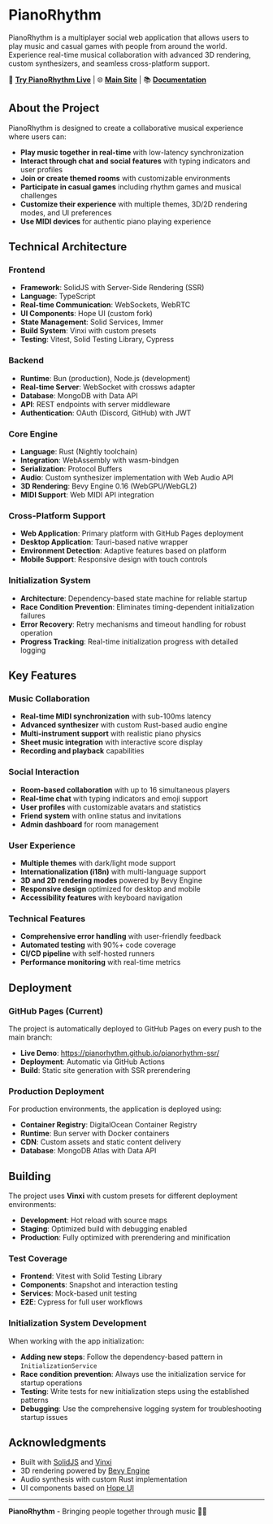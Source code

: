 # PianoRhythm

PianoRhythm is a multiplayer social web application that allows users to play music and casual games with people from around the world. Experience real-time musical collaboration with advanced 3D rendering, custom synthesizers, and seamless cross-platform support.

🎹 **[Try PianoRhythm Live](https://pianorhythm.github.io/pianorhythm-ssr/)** | 🌐 **[Main Site](https://pianorhythm.io)** | 📚 **[Documentation](https://docs.pianorhythm.io)**

## About the Project

PianoRhythm is designed to create a collaborative musical experience where users can:

- **Play music together in real-time** with low-latency synchronization
- **Interact through chat and social features** with typing indicators and user profiles
- **Join or create themed rooms** with customizable environments
- **Participate in casual games** including rhythm games and musical challenges
- **Customize their experience** with multiple themes, 3D/2D rendering modes, and UI preferences
- **Use MIDI devices** for authentic piano playing experience

## Technical Architecture

### Frontend
- **Framework**: SolidJS with Server-Side Rendering (SSR)
- **Language**: TypeScript
- **Real-time Communication**: WebSockets, WebRTC
- **UI Components**: Hope UI (custom fork)
- **State Management**: Solid Services, Immer
- **Build System**: Vinxi with custom presets
- **Testing**: Vitest, Solid Testing Library, Cypress

### Backend
- **Runtime**: Bun (production), Node.js (development)
- **Real-time Server**: WebSocket with crossws adapter
- **Database**: MongoDB with Data API
- **API**: REST endpoints with server middleware
- **Authentication**: OAuth (Discord, GitHub) with JWT

### Core Engine
- **Language**: Rust (Nightly toolchain)
- **Integration**: WebAssembly with wasm-bindgen
- **Serialization**: Protocol Buffers
- **Audio**: Custom synthesizer implementation with Web Audio API
- **3D Rendering**: Bevy Engine 0.16 (WebGPU/WebGL2)
- **MIDI Support**: Web MIDI API integration

### Cross-Platform Support
- **Web Application**: Primary platform with GitHub Pages deployment
- **Desktop Application**: Tauri-based native wrapper
- **Environment Detection**: Adaptive features based on platform
- **Mobile Support**: Responsive design with touch controls

### Initialization System
- **Architecture**: Dependency-based state machine for reliable startup
- **Race Condition Prevention**: Eliminates timing-dependent initialization failures
- **Error Recovery**: Retry mechanisms and timeout handling for robust operation
- **Progress Tracking**: Real-time initialization progress with detailed logging

## Key Features

### Music Collaboration
- **Real-time MIDI synchronization** with sub-100ms latency
- **Advanced synthesizer** with custom Rust-based audio engine
- **Multi-instrument support** with realistic piano physics
- **Sheet music integration** with interactive score display
- **Recording and playback** capabilities

### Social Interaction
- **Room-based collaboration** with up to 16 simultaneous players
- **Real-time chat** with typing indicators and emoji support
- **User profiles** with customizable avatars and statistics
- **Friend system** with online status and invitations
- **Admin dashboard** for room management

### User Experience
- **Multiple themes** with dark/light mode support
- **Internationalization (i18n)** with multi-language support
- **3D and 2D rendering modes** powered by Bevy Engine
- **Responsive design** optimized for desktop and mobile
- **Accessibility features** with keyboard navigation

### Technical Features
- **Comprehensive error handling** with user-friendly feedback
- **Automated testing** with 90%+ code coverage
- **CI/CD pipeline** with self-hosted runners
- **Performance monitoring** with real-time metrics

## Deployment

### GitHub Pages (Current)
The project is automatically deployed to GitHub Pages on every push to the main branch:
- **Live Demo**: https://pianorhythm.github.io/pianorhythm-ssr/
- **Deployment**: Automatic via GitHub Actions
- **Build**: Static site generation with SSR prerendering

### Production Deployment
For production environments, the application is deployed using:
- **Container Registry**: DigitalOcean Container Registry
- **Runtime**: Bun server with Docker containers
- **CDN**: Custom assets and static content delivery
- **Database**: MongoDB Atlas with Data API

## Building

The project uses **Vinxi** with custom presets for different deployment environments:

- **Development**: Hot reload with source maps
- **Staging**: Optimized build with debugging enabled
- **Production**: Fully optimized with prerendering and minification

### Test Coverage
- **Frontend**: Vitest with Solid Testing Library
- **Components**: Snapshot and interaction testing
- **Services**: Mock-based unit testing
- **E2E**: Cypress for full user workflows

### Initialization System Development
When working with the app initialization:
- **Adding new steps**: Follow the dependency-based pattern in `InitializationService`
- **Race condition prevention**: Always use the initialization service for startup operations
- **Testing**: Write tests for new initialization steps using the established patterns
- **Debugging**: Use the comprehensive logging system for troubleshooting startup issues

## Acknowledgments

- Built with [SolidJS](https://solidjs.com/) and [Vinxi](https://vinxi.vercel.app/)
- 3D rendering powered by [Bevy Engine](https://bevyengine.org/)
- Audio synthesis with custom Rust implementation
- UI components based on [Hope UI](https://hope-ui.com/)

---

**PianoRhythm** - Bringing people together through music 🎹✨
